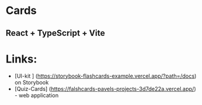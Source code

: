 # Cards

##  React + TypeScript + Vite

# Links:
- [UI-kit ] (https://storybook-flashcards-example.vercel.app/?path=/docs) on Storybook
- [Quiz-Cards] (https://falshcards-pavels-projects-3d7de22a.vercel.app/) - web application

